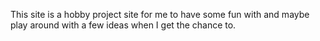 This site is a hobby project site for me to have some fun with and maybe play around with a few ideas when I get the chance to.
